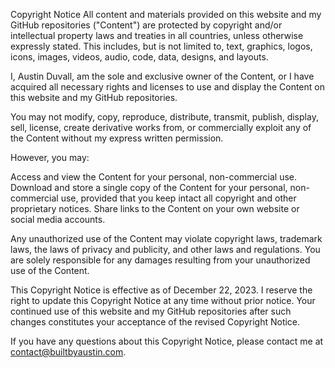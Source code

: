 Copyright Notice
All content and materials provided on this website and my GitHub repositories ("Content") are protected by copyright and/or intellectual property laws and treaties in all countries, unless otherwise expressly stated. This includes, but is not limited to, text, graphics, logos, icons, images, videos, audio, code, data, designs, and layouts.

 I, Austin Duvall, am the sole and exclusive owner of the Content, or I have acquired all necessary rights and licenses to use and display the Content on this website and my GitHub repositories.

 You may not modify, copy, reproduce, distribute, transmit, publish, display, sell, license, create derivative works from, or commercially exploit any of the Content without my express written permission.

 However, you may:

Access and view the Content for your personal, non-commercial use.
Download and store a single copy of the Content for your personal, non-commercial use, provided that you keep intact all copyright and other proprietary notices.
Share links to the Content on your own website or social media accounts.

Any unauthorized use of the Content may violate copyright laws, trademark laws, the laws of privacy and publicity, and other laws and regulations. You are solely responsible for any damages resulting from your unauthorized use of the Content.

This Copyright Notice is effective as of December 22, 2023. I reserve the right to update this Copyright Notice at any time without prior notice. Your continued use of this website and my GitHub repositories after such changes constitutes your acceptance of the revised Copyright Notice.

If you have any questions about this Copyright Notice, please contact me at contact@builtbyaustin.com.
